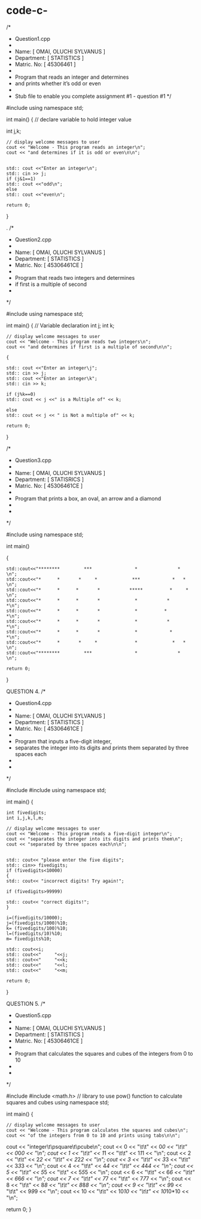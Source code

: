 # code-c-

/*
 *  Question1.cpp
 *
 *  Name:           [ OMAI, OLUCHI SYLVANUS ]
 *  Department:     [ STATISTICS ]
 *  Matric. No:     [ 45306461 ]
 *
 *  Program that reads an integer and determines
 *  and prints whether it’s odd or even
 *
 *  Stub file to enable you complete assignment #1 - question #1
 */

#include <iostream>
using namespace std;

int main()
{
    // declare variable to hold integer value
 
  int j,k;
    
    // display welcome messages to user
    cout << "Welcome - This program reads an integer\n";
    cout << "and determines if it is odd or even\n\n";
    
	
	std:: cout <<"Enter an integer\n";
	std:: cin >> j;
	if (j&1==1)
	std:: cout <<"odd\n";
	else
	std:: cout <<"even\n";
    
    return 0;
}


.
/*
 *  Question2.cpp
 *
 *  Name:           [ OMAI, OLUCHI SYLVANUS ]
 *  Department:     [ STATISTICS ]
 *  Matric. No:     [ 45306461CE ]
 *
 *  Program that reads two integers and determines
 *  if first is a multiple of second
 *
  */

#include <iostream>
using namespace std;

int main()
{
    // Variable declaration
    int j;
    int k;
    
    // display welcome messages to user
    cout << "Welcome - This program reads two integers\n";
    cout << "and determines if first is a multiple of second\n\n";
    
    {

	std:: cout <<"Enter an integer\j";
	std:: cin >> j;
	std:: cout <<"Enter an integer\k";
	std:: cin >> k;
	
	if (j%k==0)
	std:: cout << j <<" is a Multiple of" << k;
	
	else
	std:: cout << j << " is Not a multiple of" << k;
	
	return 0;
}



/*
 *  Question3.cpp
 *
 *  Name:           [ OMAI, OLUCHI SYLVANUS ]
 *  Department:     [ STATISRICS ]
 *  Matric. No:     [ 45306461CE ]
 *
 *  Program that prints a box, an oval, an arrow and a diamond
 *
 *  
 */

#include <iostream>
using namespace std;

int main()

{
    
	std::cout<<"********         ***                *               *  \n";
	std::cout<<"*      *       *     *	           ***            *   * \n";
	std::cout<<"*      *      *       *	          *****          *     * \n";  
	std::cout<<"*      *      *       *	            *           *       *\n";
	std::cout<<"*      *      *       *             *          *         *\n";
	std::cout<<"*      *      *       *             *           *       *\n";
	std::cout<<"*      *      *       *             *            *     *\n";
	std::cout<<"*      *       *     *              *             *   *  \n";
	std::cout<<"********         ***                *               *  \n";

	return 0;
	
}


QUESTION 4.
/*
 *  Question4.cpp
 *
 *  Name:           [ OMAI, OLUCHI SYLVANUS ]
 *  Department:     [ STATISTICS ]
 *  Matric. No:     [ 45306461CE ]
 *
 *  Program that inputs a five-digit integer,
 *  separates the integer into its digits and prints them separated by three spaces each
 *
 *  
 */

#include <iostream>
#include <string>
using namespace std;

int main()
{
    
    int fivedigits;
	int i,j,k,l,m;
    
    // display welcome messages to user
    cout << "Welcome - This program reads a five-digit integer\n";
    cout << "separates the integer into its digits and prints them\n";
    cout << "separated by three spaces each\n\n";
    
    
	std:: cout<< "please enter the five digits";
	std:: cin>> fivedigits;
	if (fivedigits<10000)
	{
	std:: cout<< "incorrect digits! Try again!";
	
	if (fivedigits>99999)
	
	std:: cout<< "correct digits!";
	}
	
	i=(fivedigits/10000);
	j=(fivedigits/1000)%10;
	k= (fivedigits/100)%10;
	l=(fivedigits/10)%10;
	m= fivedigits%10;
	
	std:: cout<<i;
	std:: cout<<"     "<<j;
	std:: cout<<"     "<<k;
	std:: cout<<"     "<<l;
	std:: cout<<"     "<<m;
	
	return 0;
}


QUESTION 5.
/*
 *  Question5.cpp
 *
 *  Name:           [ OMAI, OLUCHI SYLVANUS ]
 *  Department:     [ STATISTICS ]
 *  Matric. No:     [ 45306461CE ]
 *
 *  Program that calculates the squares and cubes of the integers from 0 to 10
 *
 *  
 */

#include <iostream>
#include <math.h>   // library to use pow() function to calculate squares and cubes
using namespace std;

int main()
{
    
    // display welcome messages to user
    cout << "Welcome - This program calculates the squares and cubes\n";
    cout << "of the integers from 0 to 10 and prints using tabs\n\n";
    

  cout << "integer\t\psquare\t\pcube\n";
  cout << 0 << "\t\t" << 0*0 << "\t\t" << 0*0*0 << "\n";
  cout << 1 << "\t\t" << 1*1 << "\t\t" << 1*1*1 << "\n";
  cout << 2 << "\t\t" << 2*2 << "\t\t" << 2*2*2 << "\n";
  cout << 3 << "\t\t" << 3*3 << "\t\t" << 3*3*3 << "\n";
  cout << 4 << "\t\t" << 4*4 << "\t\t" << 4*4*4 << "\n";
  cout << 5 << "\t\t" << 5*5 << "\t\t" << 5*5*5 << "\n";
  cout << 6 << "\t\t" << 6*6 << "\t\t" << 6*6*6 << "\n";
  cout << 7 << "\t\t" << 7*7 << "\t\t" << 7*7*7 << "\n";
  cout << 8 << "\t\t" << 8*8 << "\t\t" << 8*8*8 << "\n";
  cout << 9 << "\t\t" << 9*9 << "\t\t" << 9*9*9 << "\n";
  cout << 10 << "\t\t" << 10*10 << "\t\t" << 10*10*10 << "\n";
 
   return 0;
}





